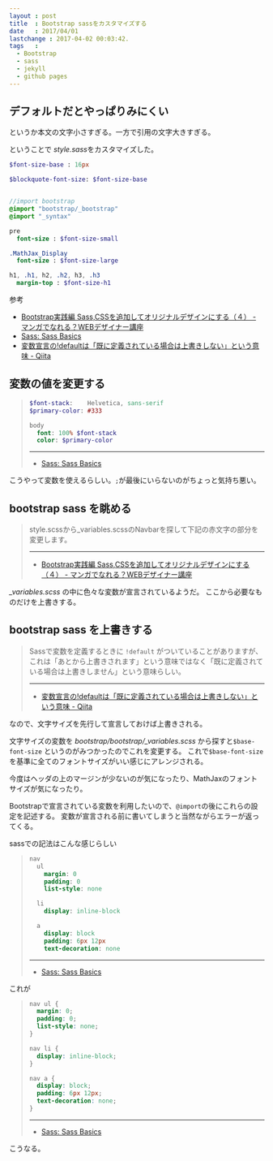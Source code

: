 ```yaml
---
layout : post
title  : Bootstrap sassをカスタマイズする
date   : 2017/04/01
lastchange : 2017-04-02 00:03:42.
tags   :
  - Bootstrap
  - sass
  - jekyll
  - github pages
---
```


## デフォルトだとやっぱりみにくい

というか本文の文字小さすぎる。一方で引用の文字大きすぎる。

ということで *style.sass*をカスタマイズした。

```sass
$font-size-base : 16px

$blockquote-font-size: $font-size-base


//import bootstrap
@import "bootstrap/_bootstrap"
@import "_syntax"

pre
  font-size : $font-size-small

.MathJax_Display
  font-size : $font-size-large

h1, .h1, h2, .h2, h3, .h3
  margin-top : $font-size-h1
```

参考

* [Bootstrap実践編 Sass,CSSを追加してオリジナルデザインにする（４） - マンガでなれる？WEBデザイナー講座](https://creativeweb.jp/manga/bootstrap-2/page4)
* [Sass: Sass Basics](http://sass-lang.com/guide)
* [変数宣言の!defaultは「既に定義されている場合は上書きしない」という意味 - Qiita](http://qiita.com/yuku_t/items/0bebe541432cdfad4e14)

## 変数の値を変更する

> ```sass
> $font-stack:    Helvetica, sans-serif
> $primary-color: #333
> 
> body
>   font: 100% $font-stack
>   color: $primary-color
> ```
> 
> ---
> 
> * [Sass: Sass Basics](http://sass-lang.com/guide)

こうやって変数を使えるらしい。`;`が最後にいらないのがちょっと気持ち悪い。

## bootstrap sass を眺める

> style.scssから_variables.scssのNavbarを探して下記の赤文字の部分を変更します。
> 
> ---
> * [Bootstrap実践編 Sass,CSSを追加してオリジナルデザインにする（４） - マンガでなれる？WEBデザイナー講座](https://creativeweb.jp/manga/bootstrap-2/page4)

*\_variables.scss* の中に色々な変数が宣言されているようだ。
ここから必要なものだけを上書きする。

## bootstrap sass を上書きする

> Sassで変数を定義するときに `!default` がついていることがありますが、
> これは「あとから上書きされます」という意味ではなく「既に定義されている場合は上書きしません」という意味らしい。
> 
> ---
> 
> * [変数宣言の!defaultは「既に定義されている場合は上書きしない」という意味 - Qiita](http://qiita.com/yuku_t/items/0bebe541432cdfad4e14)

なので、文字サイズを先行して宣言しておけば上書きされる。

文字サイズの変数を *bootstrap/bootstrap/_variables.scss* から探すと`$base-font-size` というのがみつかったのでこれを変更する。
これで`$base-font-size` を基準に全てのフォントサイズがいい感じにアレンジされる。

今度はヘッダの上のマージンが少ないのが気になったり、MathJaxのフォントサイズが気になったり。

Bootstrapで宣言されている変数を利用したいので、`@import`の後にこれらの設定を記述する。
変数が宣言される前に書いてしまうと当然ながらエラーが返ってくる。

sassでの記法はこんな感じらしい

> ```sass
> nav
>   ul
>     margin: 0
>     padding: 0
>     list-style: none
> 
>   li
>     display: inline-block
> 
>   a
>     display: block
>     padding: 6px 12px
>     text-decoration: none
> ```
> 
> ---
> 
> * [Sass: Sass Basics](http://sass-lang.com/guide)

これが

> ```css
> nav ul {
>   margin: 0;
>   padding: 0;
>   list-style: none;
> }
> 
> nav li {
>   display: inline-block;
> }
> 
> nav a {
>   display: block;
>   padding: 6px 12px;
>   text-decoration: none;
> }
> ```
> 
> ---
> 
> * [Sass: Sass Basics](http://sass-lang.com/guide)

こうなる。
